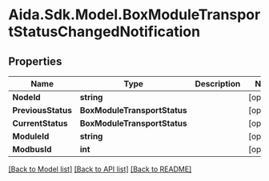 # Aida.Sdk.Model.BoxModuleTransportStatusChangedNotification

## Properties

Name | Type | Description | Notes
------------ | ------------- | ------------- | -------------
**NodeId** | **string** |  | [optional] 
**PreviousStatus** | **BoxModuleTransportStatus** |  | [optional] 
**CurrentStatus** | **BoxModuleTransportStatus** |  | [optional] 
**ModuleId** | **string** |  | [optional] 
**ModbusId** | **int** |  | [optional] 

[[Back to Model list]](../README.md#documentation-for-models) [[Back to API list]](../README.md#documentation-for-api-endpoints) [[Back to README]](../README.md)

